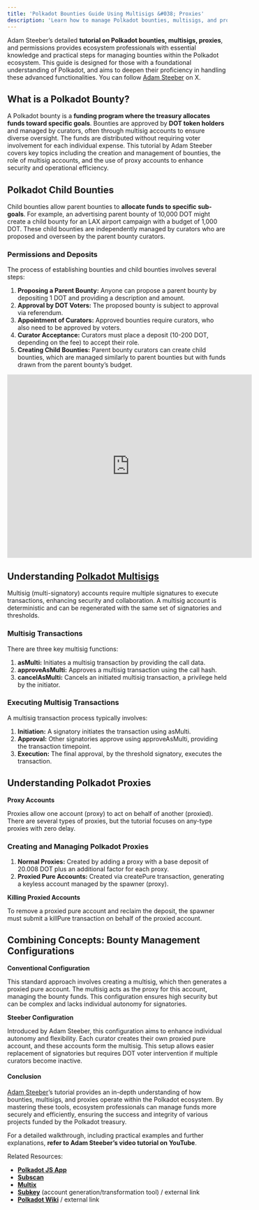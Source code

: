 ```yaml
---
title: 'Polkadot Bounties Guide Using Multisigs &#038; Proxies'
description: 'Learn how to manage Polkadot bounties, multisigs, and proxies efficiently with Adam Steeber''s comprehensive tutorial for ecosystem professionals.'
---
```

Adam Steeber’s detailed **tutorial on Polkadot bounties, multisigs, proxies**, and permissions provides ecosystem professionals with essential knowledge and practical steps for managing bounties within the Polkadot ecosystem. This guide is designed for those with a foundational understanding of Polkadot, and aims to deepen their proficiency in handling these advanced functionalities. You can follow [Adam Steeber](https://x.com/AdamSteeber1) on X.

**What is a Polkadot Bounty?**
------------------------------

A Polkadot bounty is a **funding program where the treasury allocates funds toward specific goals**. Bounties are approved by **DOT token holders** and managed by curators, often through multisig accounts to ensure diverse oversight. The funds are distributed without requiring voter involvement for each individual expense. This tutorial by Adam Steeber covers key topics including the creation and management of bounties, the role of multisig accounts, and the use of proxy accounts to enhance security and operational efficiency.

**Polkadot Child Bounties**
---------------------------

Child bounties allow parent bounties to **allocate funds to specific sub-goals**. For example, an advertising parent bounty of 10,000 DOT might create a child bounty for an LAX airport campaign with a budget of 1,000 DOT. These child bounties are independently managed by curators who are proposed and overseen by the parent bounty curators.

### **Permissions and Deposits**

The process of establishing bounties and child bounties involves several steps:

1. **Proposing a Parent Bounty:** Anyone can propose a parent bounty by depositing 1 DOT and providing a description and amount.
2. **Approval by DOT Voters:** The proposed bounty is subject to approval via referendum.
3. **Appointment of Curators:** Approved bounties require curators, who also need to be approved by voters.
4. **Curator Acceptance:** Curators must place a deposit (10-200 DOT, depending on the fee) to accept their role.
5. **Creating Child Bounties:** Parent bounty curators can create child bounties, which are managed similarly to parent bounties but with funds drawn from the parent bounty’s budget.

<iframe allowfullscreen="allowfullscreen" frameborder="0" height="420" src="https://www.youtube.com/embed/Qv_nJVcvQr8?si=A8k5YZ7MFWEyKtYz" title="YouTube video player" width="560"></iframe>

Understanding [Polkadot Multisigs](https://dablock.com/polkadot-multisig-wallets/)
----------------------------------------------------------------------------------

Multisig (multi-signatory) accounts require multiple signatures to execute transactions, enhancing security and collaboration. A multisig account is deterministic and can be regenerated with the same set of signatories and thresholds.

### **Multisig Transactions**

There are three key multisig functions:

1. **asMulti:** Initiates a multisig transaction by providing the call data.
2. **approveAsMulti:** Approves a multisig transaction using the call hash.
3. **cancelAsMulti:** Cancels an initiated multisig transaction, a privilege held by the initiator.

### **Executing Multisig Transactions**

A multisig transaction process typically involves:

1. **Initiation:** A signatory initiates the transaction using asMulti.
2. **Approval:** Other signatories approve using approveAsMulti, providing the transaction timepoint.
3. **Execution:** The final approval, by the threshold signatory, executes the transaction.

Understanding Polkadot Proxies
------------------------------

**Proxy Accounts**

Proxies allow one account (proxy) to act on behalf of another (proxied). There are several types of proxies, but the tutorial focuses on any-type proxies with zero delay.

### **Creating and Managing Polkadot Proxies**

1. **Normal Proxies:** Created by adding a proxy with a base deposit of 20.008 DOT plus an additional factor for each proxy.
2. **Proxied Pure Accounts:** Created via createPure transaction, generating a keyless account managed by the spawner (proxy).

**Killing Proxied Accounts**

To remove a proxied pure account and reclaim the deposit, the spawner must submit a killPure transaction on behalf of the proxied account.

Combining Concepts: Bounty Management Configurations
----------------------------------------------------

**Conventional Configuration**

This standard approach involves creating a multisig, which then generates a proxied pure account. The multisig acts as the proxy for this account, managing the bounty funds. This configuration ensures high security but can be complex and lacks individual autonomy for signatories.

**Steeber Configuration**

Introduced by Adam Steeber, this configuration aims to enhance individual autonomy and flexibility. Each curator creates their own proxied pure account, and these accounts form the multisig. This setup allows easier replacement of signatories but requires DOT voter intervention if multiple curators become inactive.

#### Conclusion

[Adam Steeber](https://x.com/AdamSteeber1)’s tutorial provides an in-depth understanding of how bounties, multisigs, and proxies operate within the Polkadot ecosystem. By mastering these tools, ecosystem professionals can manage funds more securely and efficiently, ensuring the success and integrity of various projects funded by the Polkadot treasury.

For a detailed walkthrough, including practical examples and further explanations, **refer to Adam Steeber’s video tutorial on YouTube**.

Related Resources:

- <span class="yt-core-attributed-string--link-inherit-color" dir="auto">[**Polkadot JS App**](https://dablock.com/dapps/polkadotjs/) </span>
- [**Subscan**](https://dablock.com/dapps/subscan/)
- <span class="yt-core-attributed-string--link-inherit-color" dir="auto">[**Multix**](https://dablock.com/dapps/multix/) </span>
- <span class="yt-core-attributed-string--link-inherit-color" dir="auto">[**Subkey**](https://docs.substrate.io/reference/command-line-tools/subkey/) (account generation/transformation tool) / external link</span>
- <span class="yt-core-attributed-string--link-inherit-color" dir="auto">[**Polkadot Wiki**](https://wiki.polkadot.network/) / external link</span>
